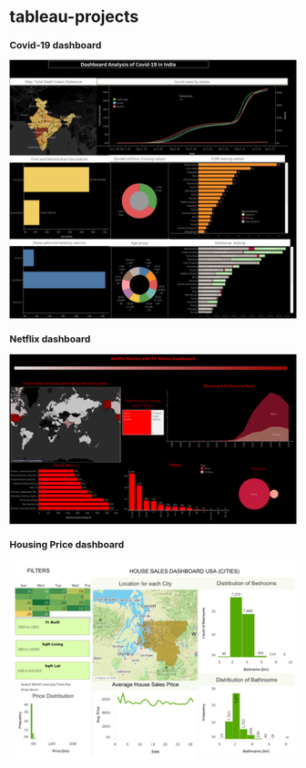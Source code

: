 # tableau-projects
### Covid-19 dashboard
![alt text](https://github.com/anzi7/tableau-projects/blob/main/covid-19%20dashboard/covid%2019%20dashboard.png)
### Netflix dashboard
![alt text](https://github.com/anzi7/tableau-projects/blob/main/Netflix%20dashboard%20file/netflix%20dashboard.png)
### Housing Price dashboard
![alt text](https://github.com/anzi7/tableau-projects/blob/main/housing%20sale%20dashboard/Housing%20sales%20Dashboard.png)
